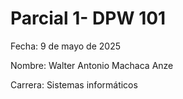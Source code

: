# Parcial 1- DPW 101

Fecha: 9 de mayo de 2025

Nombre: Walter Antonio Machaca Anze

Carrera: Sistemas informáticos